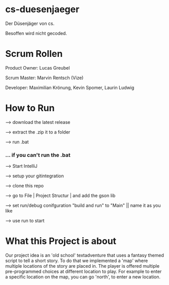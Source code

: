 # cs-duesenjaeger
Der Düsenjäger von cs.

Besoffen wird nicht gecoded.

# Scrum Rollen
Product Owner:  Lucas Greubel

Scrum Master: Marvin Rentsch (Vize)

Developer:      Maximilian Krönung, Kevin Spomer, Laurin Ludwig

# How to Run

--> download the latest release

--> extract the .zip it to a folder

--> run .bat

### ... if you can't run the .bat

--> Start IntelliJ

--> setup your gitintegration

--> clone this repo

--> go to File | Project Structur | and add the gson lib

--> set run/debug conifguration "build and run" to "Main" || name it as you like

--> use run to start

# What this Project is about


Our project idea is an 'old school' textadventure that uses a fantasy themed script to tell a short story.
To do that we implemented a 'map' where multiple locations of the story are placed in.
The player is offered multiple pre-programmed choices at different location to play.
For example to enter a specific location on the map, you can go 'north', to enter a new location.
